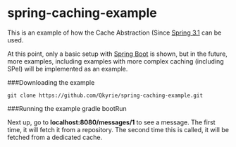 spring-caching-example
======================

This is an example of how the Cache Abstraction (Since [Spring 3.1](http://docs.spring.io/spring/docs/3.1.0.M1/spring-framework-reference/html/cache.html "Spring 3.1") can be used.

At this point, only a basic setup with [Spring Boot](http://projects.spring.io/spring-boot/ "Spring Boot") is shown, but in the future, more examples, including examples with more complex caching (including SPel) will be implemented as an example.

###Downloading the example
	
	git clone https://github.com/Qkyrie/spring-caching-example.git

###Running the example
	gradle bootRun

Next up, go to **localhost:8080/messages/1** to see a message. The first time, it will fetch it from a repository. The second time this is called, it will be fetched from a dedicated cache.
